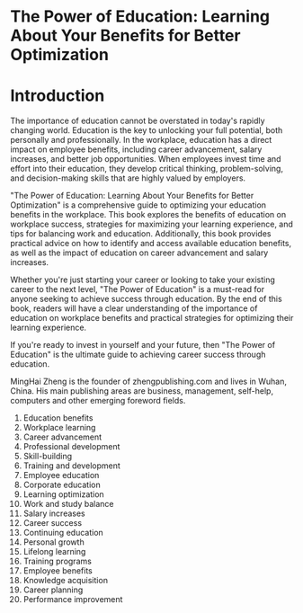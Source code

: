 # The Power of Education: Learning About Your Benefits for Better Optimization

# Introduction

The importance of education cannot be overstated in today's rapidly changing world. Education is the key to unlocking your full potential, both personally and professionally. In the workplace, education has a direct impact on employee benefits, including career advancement, salary increases, and better job opportunities. When employees invest time and effort into their education, they develop critical thinking, problem-solving, and decision-making skills that are highly valued by employers.

"The Power of Education: Learning About Your Benefits for Better Optimization" is a comprehensive guide to optimizing your education benefits in the workplace. This book explores the benefits of education on workplace success, strategies for maximizing your learning experience, and tips for balancing work and education. Additionally, this book provides practical advice on how to identify and access available education benefits, as well as the impact of education on career advancement and salary increases.

Whether you're just starting your career or looking to take your existing career to the next level, "The Power of Education" is a must-read for anyone seeking to achieve success through education. By the end of this book, readers will have a clear understanding of the importance of education on workplace benefits and practical strategies for optimizing their learning experience.

If you're ready to invest in yourself and your future, then "The Power of Education" is the ultimate guide to achieving career success through education.

MingHai Zheng is the founder of zhengpublishing.com and lives in Wuhan, China. His main publishing areas are business, management, self-help, computers and other emerging foreword fields.




1. Education benefits
2. Workplace learning
3. Career advancement
4. Professional development
5. Skill-building
6. Training and development
7. Employee education
8. Corporate education
9. Learning optimization
10. Work and study balance
11. Salary increases
12. Career success
13. Continuing education
14. Personal growth
15. Lifelong learning
16. Training programs
17. Employee benefits
18. Knowledge acquisition
19. Career planning
20. Performance improvement

